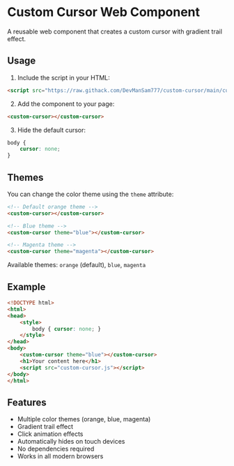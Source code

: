 # Custom Cursor Web Component

A reusable web component that creates a custom cursor with gradient trail effect.

## Usage

1. Include the script in your HTML:
```html
<script src="https://raw.githack.com/DevManSam777/custom-cursor/main/custom-cursor.js" defer></script>
```

2. Add the component to your page:
```html
<custom-cursor></custom-cursor>
```

3. Hide the default cursor:
```css
body {
    cursor: none;
}
```

## Themes

You can change the color theme using the `theme` attribute:

```html
<!-- Default orange theme -->
<custom-cursor></custom-cursor>

<!-- Blue theme -->
<custom-cursor theme="blue"></custom-cursor>

<!-- Magenta theme -->
<custom-cursor theme="magenta"></custom-cursor>
```

Available themes: `orange` (default), `blue`, `magenta`

## Example

```html
<!DOCTYPE html>
<html>
<head>
    <style>
        body { cursor: none; }
    </style>
</head>
<body>
    <custom-cursor theme="blue"></custom-cursor>
    <h1>Your content here</h1>
    <script src="custom-cursor.js"></script>
</body>
</html>
```

## Features

- Multiple color themes (orange, blue, magenta)
- Gradient trail effect
- Click animation effects
- Automatically hides on touch devices
- No dependencies required
- Works in all modern browsers